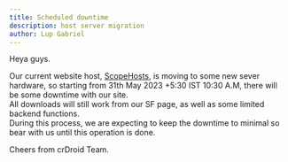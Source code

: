 ```yaml
---
title: Scheduled downtime
description: host server migration
author: Lup Gabriel
---
```


Heya guys.  

Our current website host, [ScopeHosts](https://scopehosts.com), is moving to some new sever hardware, so starting from 31th May 2023 +5:30 IST 10:30 A.M, there will be some downtime with our site.  
All downloads will still work from our SF page, as well as some limited backend functions.  
During this process, we are expecting to keep the downtime to minimal so bear with us until this operation is done.

Cheers from crDroid Team.
